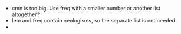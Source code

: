 * cmn is too big. Use freq with a smaller number or another list altogether?
* lem and freq contain neologisms, so the separate list is not needed
*
